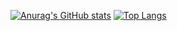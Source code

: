 [![Anurag's GitHub stats](https://github-readme-stats.vercel.app/api?username=NTimothy&count_private=true&theme=github_dark&hide=prs,issues,contribs)](https://github.com/Ntimothy/github-readme-stats)
[![Top Langs](https://github-readme-stats.vercel.app/api/top-langs/?username=NTimothy&layout=compact)](https://github.com/NTimothy/github-readme-stats)
<!--
**NTimothy/NTimothy** is a ✨ _special_ ✨ repository because its `README.md` (this file) appears on your GitHub profile.

Here are some ideas to get you started:

- 🔭 I’m currently working on ...
- 🌱 I’m currently learning ...
- 👯 I’m looking to collaborate on ...
- 🤔 I’m looking for help with ...
- 💬 Ask me about ...
- 📫 How to reach me: ...
- 😄 Pronouns: ...
- ⚡ Fun fact: ...
-->
